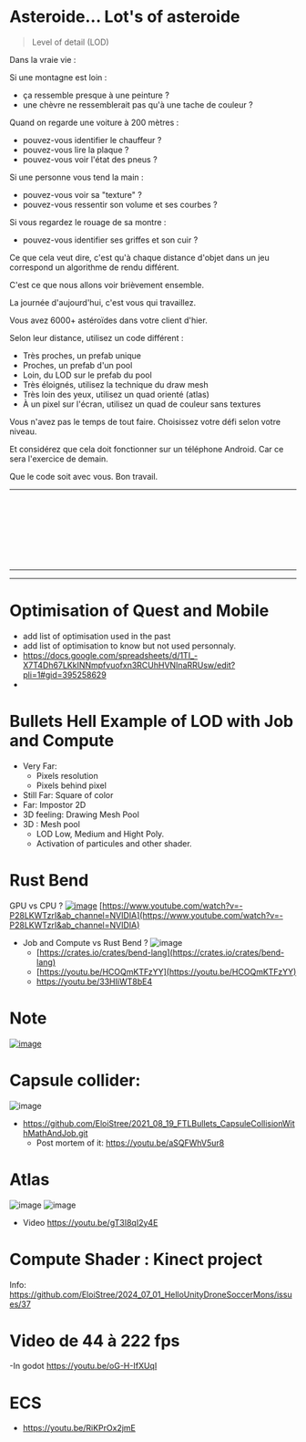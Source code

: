 
# Asteroide... Lot's of asteroide 
> Level of detail (LOD)

Dans la vraie vie :

Si une montagne est loin :
- ça ressemble presque à une peinture ?
- une chèvre ne ressemblerait pas qu'à une tache de couleur ?

Quand on regarde une voiture à 200 mètres :
- pouvez-vous identifier le chauffeur ?
- pouvez-vous lire la plaque ?
- pouvez-vous voir l'état des pneus ?

Si une personne vous tend la main :
- pouvez-vous voir sa "texture" ?
- pouvez-vous ressentir son volume et ses courbes ?

Si vous regardez le rouage de sa montre :
- pouvez-vous identifier ses griffes et son cuir ?

Ce que cela veut dire, c'est qu'à chaque distance d'objet dans un jeu correspond un algorithme de rendu différent.

C'est ce que nous allons voir brièvement ensemble.

La journée d'aujourd'hui, c'est vous qui travaillez.

Vous avez 6000+ astéroïdes dans votre client d'hier.

Selon leur distance, utilisez un code différent :
- Très proches, un prefab unique
- Proches, un prefab d'un pool
- Loin, du LOD sur le prefab du pool
- Très éloignés, utilisez la technique du draw mesh
- Très loin des yeux, utilisez un quad orienté (atlas)
- À un pixel sur l'écran, utilisez un quad de couleur sans textures

Vous n'avez pas le temps de tout faire.
Choisissez votre défi selon votre niveau.

Et considérez que cela doit fonctionner sur un téléphone Android.
Car ce sera l'exercice de demain.

Que le code soit avec vous.
Bon travail.





--------------------------

```









```
--------------------------
 





--------------------------



# Optimisation of Quest and Mobile
- add list of optimisation used in the past
- add list of optimisation to know but not used personnaly.
- https://docs.google.com/spreadsheets/d/1TI_-X7T4Dh67LKkINNmpfvuofxn3RCUhHVNInaRRUsw/edit?pli=1#gid=395258629
- 
# Bullets Hell Example of LOD with Job and Compute
- Very Far:
  - Pixels resolution
  - Pixels behind pixel 
- Still Far: Square of color
- Far: Impostor 2D
- 3D feeling: Drawing Mesh Pool
- 3D : Mesh pool
  - LOD Low, Medium and Hight Poly.
  - Activation of particules and other shader. 


# Rust Bend

GPU vs CPU ?
[![image](https://github.com/EloiStree/2024_07_01_HelloUnityShieldDroneMons/assets/20149493/dcb99f61-4c36-4434-88aa-fa68353f7a84)](https://www.youtube.com/watch?v=-P28LKWTzrI&ab_channel=NVIDIA)
[https://www.youtube.com/watch?v=-P28LKWTzrI&ab_channel=NVIDIA](https://www.youtube.com/watch?v=-P28LKWTzrI&ab_channel=NVIDIA)

- Job and Compute vs Rust Bend ?
![image](https://github.com/EloiStree/2024_07_01_HelloUnityShieldDroneMons/assets/20149493/a8bb53f4-8292-4bf2-8be4-cb5dd1a4a089)
  - [https://crates.io/crates/bend-lang](https://crates.io/crates/bend-lang)
  - [https://youtu.be/HCOQmKTFzYY](https://youtu.be/HCOQmKTFzYY)
  - [https://youtu.be/33HIiWT8bE4 ](https://youtu.be/33HIiWT8bE4 )




# Note

[![image](https://github.com/EloiStree/2024_07_01_HelloUnityDroneSoccerMons/assets/20149493/db8fde57-603f-4ba1-8898-deff902e44a3)](https://youtu.be/f21l7T1aFu0)



# Capsule collider:

![image](https://github.com/EloiStree/2024_07_01_HelloUnityDroneSoccerMons/assets/20149493/6039ba6c-4017-4818-9db8-61ddc55bf193)

- https://github.com/EloiStree/2021_08_19_FTLBullets_CapsuleCollisionWithMathAndJob.git
  - Post mortem of it: https://youtu.be/aSQFWhV5ur8


 # Atlas 
![image](https://github.com/EloiStree/2024_07_01_HelloUnityDroneSoccerMons/assets/20149493/2586f80d-4a6a-41ce-bf21-486fb75d4c59)
![image](https://github.com/EloiStree/2024_07_01_HelloUnityDroneSoccerMons/assets/20149493/3d6e4896-aeeb-4689-9212-959346986c65)

- Video https://youtu.be/gT3I8qI2y4E



# Compute Shader : Kinect project

Info: https://github.com/EloiStree/2024_07_01_HelloUnityDroneSoccerMons/issues/37




# Video de 44 à 222 fps

-In godot https://youtu.be/oG-H-IfXUqI


# ECS

- https://youtu.be/RiKPrOx2jmE
